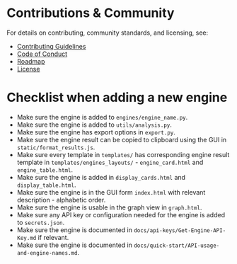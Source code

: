# Contributions & Community

For details on contributing, community standards, and licensing, see:

- [Contributing Guidelines](https://github.com/stanfrbd/cyberbro/blob/main/CONTRIBUTING.md)
- [Code of Conduct](https://github.com/stanfrbd/cyberbro/blob/main/CODE_OF_CONDUCT.md)
- [Roadmap](https://github.com/stanfrbd/cyberbro/blob/main/ROADMAP.md)
- [License](https://github.com/stanfrbd/cyberbro/blob/main/LICENSE)

# Checklist when adding a new engine

* Make sure the engine is added to `engines/engine_name.py`.
* Make sure the engine is added to `utils/analysis.py`.
* Make sure the engine has export options in `export.py`.
* Make sure the engine result can be copied to clipboard using the GUI in `static/format_results.js`.
* Make sure every template in `templates/` has corresponding engine result template in `templates/engines_layouts/` - `engine_card.html` and `engine_table.html`.
* Make sure the engine is added in `display_cards.html` and `display_table.html`.
* Make sure the engine is in the GUI form `index.html` with relevant description - alphabetic order.
* Make sure the engine is usable in the graph view in `graph.html`.
* Make sure any API key or configuration needed for the engine is added to `secrets.json`.
* Make sure the engine is documented in `docs/api-keys/Get-Engine-API-Key.md` if relevant.
* Make sure the engine is documented in `docs/quick-start/API-usage-and-engine-names.md`.
